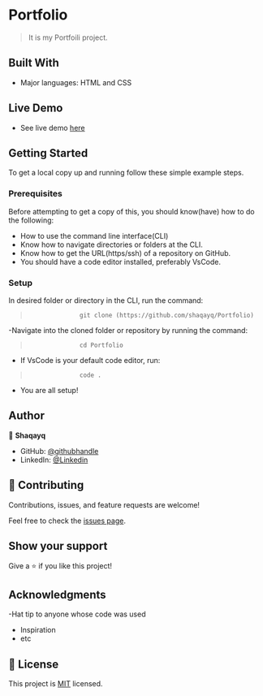 
#  Portfolio

> It is my Portfoili project.


## Built With

- Major languages: HTML and CSS

## Live Demo 
- See live demo [here](https://shaqayq.github.io/Portfolio/)

## Getting Started

To get a local copy up and running follow these simple example steps.

### Prerequisites
Before attempting to get a copy of this, you should know(have) how to do the following:
- How to use the command line interface(CLI)
- Know how to navigate directories or folders at the CLI.
- Know how to get the URL(https/ssh) of a repository on GitHub.
- You should have a code editor installed, preferably VsCode.

### Setup
 In desired folder or directory in the CLI, run the command:
>                   git clone (https://github.com/shaqayq/Portfolio)
-Navigate into the cloned folder or repository by running the command:
>                   cd Portfolio
- If VsCode is your default code editor, run:
>                   code .
- You are all setup!



## Author

👤 **Shaqayq**

- GitHub: [@githubhandle](https://github.com/Shaqayq)
- LinkedIn: [@Linkedin](https://www.linkedin.com/in/shaqayq-darwazi/)




## 🤝 Contributing

Contributions, issues, and feature requests are welcome!

Feel free to check the [issues page](../../issues/).

## Show your support

Give a ⭐️ if you like this project!

## Acknowledgments

-Hat tip to anyone whose code was used
- Inspiration
- etc
## 📝 License

This project is [MIT](./MIT.md) licensed.
